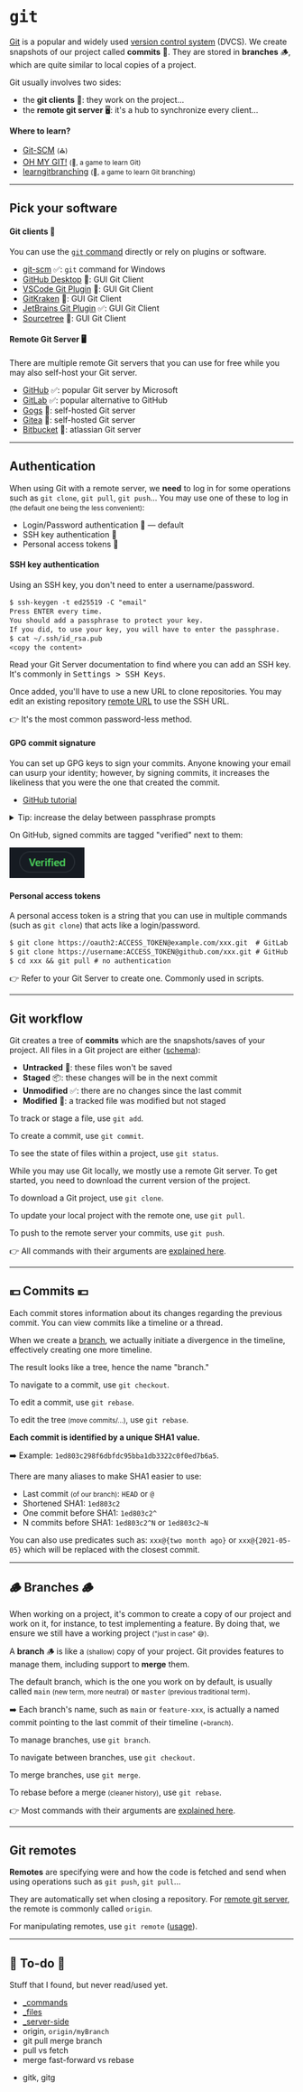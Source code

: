 # <samp>git</samp>

<div class="row row-cols-md-2"><div>

[Git](https://git-scm.com/) is a popular and widely used [version control system](../../_general/index.md) (DVCS). We create snapshots of our project called **commits** 🔐. They are stored in **branches** 🪵, which are quite similar to local copies of a project.

Git usually involves two sides:

* the **git clients** 👲: they work on the project...
* the **remote git server** 🖥: it's a hub to synchronize every client...
</div><div>

**Where to learn?**

* [Git-SCM](https://git-scm.com/doc) <small>(⛪)</small>
* [OH MY GIT!](https://ohmygit.org/) <small>(👻, a game to learn Git)</small>
* [learngitbranching](https://learngitbranching.js.org/) <small>(👻, a game to learn Git branching)</small>
</div></div>

<hr class="sep-both">

## Pick your software

<div class="row row-cols-md-2"><div>

#### Git clients 👲

You can use the [`git` command](../commands/index.md) directly or rely on plugins or software.

* [git-scm](https://git-scm.com/) ✅: `git` command for Windows
* [GitHub Desktop](https://desktop.github.com/) 🤔: GUI Git Client
* [VSCode Git Plugin](https://code.visualstudio.com/docs/sourcecontrol/overview) 🤔: GUI Git Client
* [GitKraken](https://www.gitkraken.com/) 👻: GUI Git Client 
* [JetBrains Git Plugin](https://www.jetbrains.com/help/idea/version-control-integration.html) ✅:  GUI Git Client
* [Sourcetree](https://www.sourcetreeapp.com/) 👻: GUI Git Client
</div><div>

#### Remote Git Server 🖥

There are multiple remote Git servers that you can use for free while you may also self-host your Git server.

* [GitHub](https://github.com/) ✅: popular Git server by Microsoft
* [GitLab](https://about.gitlab.com/) ✅: popular alternative to GitHub
* [Gogs](https://gogs.io/) 🤔: self-hosted Git server
* [Gitea](https://gitea.com/) 👻: self-hosted Git server
* [Bitbucket](https://bitbucket.org/) 👻: atlassian Git server
</div></div>

<hr class="sep-both">

## Authentication

<div class="row row-cols-md-2"><div>

When using Git with a remote server, we **need** to log in for some operations such as `git clone`, `git pull`, `git push`... You may use one of these to log in <small>(the default one being the less convenient)</small>:

* Login/Password authentication 🔑 — default
* SSH key authentication 🔐
* Personal access tokens 🎫

#### SSH key authentication

Using an SSH key, you don't need to enter a username/password. 

```shell!
$ ssh-keygen -t ed25519 -C "email"
Press ENTER every time.
You should add a passphrase to protect your key.
If you did, to use your key, you will have to enter the passphrase.
$ cat ~/.ssh/id_rsa.pub
<copy the content>
```

Read your Git Server documentation to find where you can add an SSH key. It's commonly in <kbd>Settings > SSH Keys</kbd>.

Once added, you'll have to use a new URL to clone repositories. You may edit an existing repository [remote URL](#git-remotes) to use the SSH URL.

👉 It's the most common password-less method.
</div><div>

#### GPG commit signature

You can set up GPG keys to sign your commits. Anyone knowing your email can usurp your identity; however, by signing commits, it increases the likeliness that you were the one that created the commit.

* [GitHub tutorial](https://docs.github.com/en/github/authenticating-to-github/managing-commit-signature-verification/generating-a-new-gpg-key)

<details class="details-n">
<summary>Tip: increase the delay between passphrase prompts</summary>

You will need to **write a passphrase almost every time you are committing**, unless you provided your passphrase in the last **10 minutes**. You can increase the time your passphrase is cached

```bash
# note the location of the file
# this is usually ~/.gnupg/gpg-agent.conf
$ gpg-agent --gpgconf-list | head -n1
# create the file, or edit it
# cached 8 hours
$ echo "max-cache-ttl 28800" >> ~/.gnupg/gpg-agent.conf
$ echo "default-cache-ttl 28800" >> ~/.gnupg/gpg-agent.conf
# reload
$ gpg-connect-agent reloadagent /bye
```
</details>

On GitHub, signed commits are tagged "verified" next to them:

<div class="text-center">

![Verified commit](_images/gpg.png)
</div>

#### Personal access tokens

A personal access token is a string that you can use in multiple commands (such as `git clone`) that acts like a login/password.

```shell!
$ git clone https://oauth2:ACCESS_TOKEN@example.com/xxx.git  # GitLab
$ git clone https://username:ACCESS_TOKEN@github.com/xxx.git # GitHub
$ cd xxx && git pull # no authentication
```

👉 Refer to your Git Server to create one. Commonly used in scripts.
</div></div>

<hr class="sep-both">

## Git workflow

<div class="row row-cols-md-2"><div>

Git creates a tree of **commits** which are the snapshots/saves of your project. All files in a Git project are either ([schema](https://git-scm.com/book/en/v2/Git-Basics-Recording-Changes-to-the-Repository)):

* **Untracked** 🚮: these files won't be saved
* **Staged** 📦: these changes will be in the next commit
* **Unmodified** ✅: there are no changes since the last commit
* **Modified** 🫧: a tracked file was modified but not staged

To track or stage a file, use `git add`.

To create a commit, use `git commit`.

To see the state of files within a project, use `git status`.
</div><div>

While you may use Git locally, we mostly use a remote Git server. To get started, you need to download the current version of the project.

To download a Git project, use `git clone`.

To update your local project with the remote one, use `git pull`.

To push to the remote server your commits, use `git push`.

👉 All commands with their arguments are [explained here](../commands/index.md#basic-git-commands).
</div></div>

<hr class="sep-both">

## 💴 Commits 💴

<div class="row row-cols-md-2"><div>

Each commit stores information about its changes regarding the previous commit. You can view commits like a timeline or a thread.

When we create a [branch](#-branches-), we actually initiate a divergence in the timeline, effectively creating one more timeline.

The result looks like a tree, hence the name "branch."

To navigate to a commit, use `git checkout`.

To edit a commit, use `git rebase`.

To edit the tree <small>(move commits/...)</small>, use `git rebase`.
</div><div>

**Each commit is identified by a unique SHA1 value.**

➡️ Example: `1ed803c298f6dbfdc95bba1db3322c0f0ed7b6a5`.

There are many aliases to make SHA1 easier to use:

* Last commit <small>(of our branch)</small>: `HEAD` or `@`
* Shortened SHA1: `1ed803c2`
* One commit before SHA1: `1ed803c2^`
* N commits before SHA1: `1ed803c2^N` or `1ed803c2~N`

You can also use predicates such as: `xxx@{two month ago}` or `xxx@{2021-05-05}` which will be replaced with the closest commit.
</div></div>

<hr class="sep-both">

## 🪵 Branches 🪵

<div class="row row-cols-md-2"><div>

When working on a project, it's common to create a copy of our project and work on it, for instance, to test implementing a feature. By doing that, we ensure we still have a working project <small>("just in case" 😅)</small>.

A **branch** 🪵 is like a <small>(shallow)</small> copy of your project. Git provides features to manage them, including support to **merge** them.

The default branch, which is the one you work on by default, is usually called `main` <small>(new term, more neutral)</small> or `master` <small>(previous traditional term)</small>.

➡️ Each branch's name, such as `main` or `feature-xxx`, is actually a named commit pointing to the last commit of their timeline <small>(=branch)</small>.
</div><div>

To manage branches, use `git branch`.

To navigate between branches, use `git checkout`.

To merge branches, use `git merge`.

To rebase before a merge <small>(cleaner history)</small>, use `git rebase`.

👉 Most commands with their arguments are [explained here](../commands/index.md#git-branching).
</div></div>

<hr class="sep-both">

## Git remotes

<div class="row row-cols-md-2"><div>

**Remotes** are specifying were and how the code is fetched and send when using operations such as `git push`, `git pull`...

They are automatically set when closing a repository. For [remote git server](#remote-git-server-), the remote is commonly called `origin`. 

For manipulating remotes, use `git remote` ([usage](../commands/index.md#git-remote)).
</div><div>

</div></div>

<hr class="sep-both">

## 👻 To-do 👻

Stuff that I found, but never read/used yet.

<div class="row row-cols-md-2"><div>

* [_commands](_commands.md)
* [_files](_files.md)
* [_server-side](server-side.md)
* origin, `origin/myBranch`
* git pull merge branch
* pull vs fetch
* merge fast-forward vs rebase
</div><div>

* gitk, gitg
</div></div>